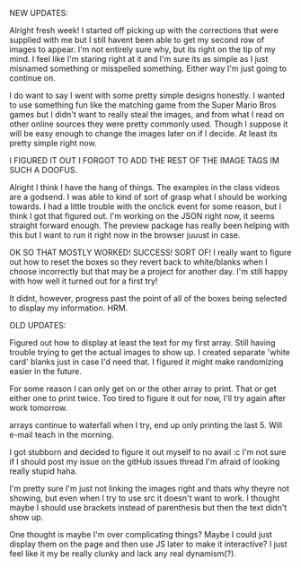 NEW UPDATES:

Alright fresh week!
I started off picking up with the corrections that were supplied with me but I still havent been able to get my second row of images to appear. I'm not entirely sure why, but its right on the tip of my mind. I feel like I'm staring right at it and I'm sure its as simple as I just misnamed something or misspelled something. Either way I'm just going to continue on.

I do want to say I went with some pretty simple designs honestly. I wanted to use something fun like the matching game from the Super Mario Bros games but I didn't want to really steal the images, and from what I read on other online sources they were pretty commonly used. Though I suppose it will be easy enough to change the images later on if I decide. At least its pretty simple right now.

I FIGURED IT OUT I FORGOT TO ADD THE REST OF THE IMAGE TAGS IM SUCH A DOOFUS.

Alright I think I have the hang of things. The examples in the class videos are a godsend. I was able to kind of sort of grasp what I should be working towards.
I had a little trouble with the onclick event for some reason, but I think I got that figured out. I'm working on the JSON right now, it seems straight forward enough.
The preview package has really been helping with this but I want to run it right now in the browser juuust in case.

OK SO THAT MOSTLY WORKED! SUCCESS! SORT OF!
I really want to figure out how to reset the boxes so they revert back to white/blanks when I choose incorrectly but that may be a project for another day. I'm still happy with how well it turned out for a first try!

It didnt, however, progress past the point of all of the boxes being selected to display my information. HRM.








OLD UPDATES:

Figured out how to display at least the text for my first array.
Still having trouble trying to get the actual images to show up.
I created separate 'white card' blanks just in case I'd need that.
I figured it might make randomizing easier in the future.

For some reason I can only get on or the other array to print. That or get
either one to print twice. Too tired to figure it out for now, I'll try again after work tomorrow.

arrays continue to waterfall when I try, end up only printing the last 5.
Will e-mail teach in the morning.

I got stubborn and decided to figure it out myself to no avail :c I'm not sure if I should post my issue on the gitHub issues thread I'm afraid of looking really stupid haha.

I'm pretty sure I'm just not linking the images right and thats why theyre not showing,
but even when I try to use src it doesn't want to work.
I thought maybe I should use brackets instead of parenthesis but then the text didn't show up.

One thought is maybe I'm over complicating things? Maybe I could just display them on the page and then use JS later to make it interactive? I just feel like it my be really clunky and lack any real dynamism(?).
